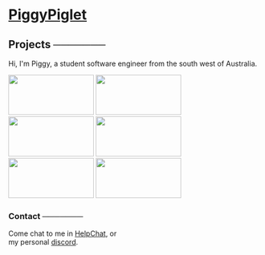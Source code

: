 # [PiggyPiglet](https://piggypiglet.me)

## Projects ───────
<p>Hi, I'm Piggy, a student software engineer from the south west of Australia.</p>

<a href="https://github.com/PiggyPiglet/Framework"><img height="80px" width="170px" src="https://piggypiglet.me/includes/img/portfolio/rpf.png"></a> <a href="https://github.com/HelpChat/Gary"><img height="80px" width="170px" src="https://piggypiglet.me/includes/img/portfolio/gary.png"></a> <a href="https://github.com/PlaceholderAPI/PlaceholderAPI"><img height="80px" width="170px" src="https://piggypiglet.me/includes/img/portfolio/papi.png"></a> <a href="https://github.com/HelpChat"><img height="80px" width="170px" src="https://piggypiglet.me/includes/img/portfolio/helpchat.png"></a> <a href="https://github.com/HelpChat/PlaceholderAPI-Discord-Bot"><img height="80px" width="170px" src="https://piggypiglet.me/includes/img/portfolio/papibot.png"></a> <a href="https://github.com/PiggyPiglet/RandomSpawn"><img height="80px" width="170px" src="https://piggypiglet.me/includes/img/portfolio/rs.png"></a>

<h3>Contact ───────</h3>
<p>Come chat to me in <a href="https://helpch.at/discord">HelpChat</a>, or<br/>my personal <a href="https://piggypiglet.me/discord">discord</a>.</p>
